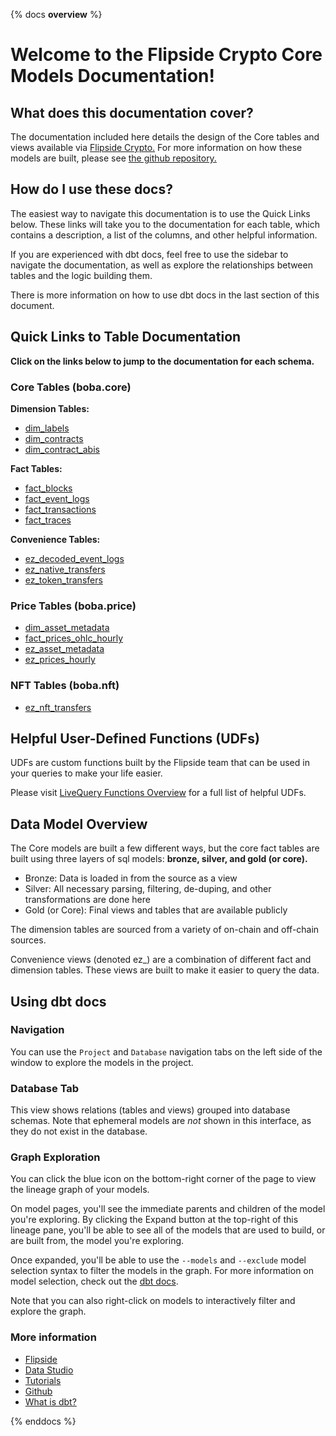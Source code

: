 {% docs __overview__ %}

# Welcome to the Flipside Crypto Core Models Documentation!

## **What does this documentation cover?**
The documentation included here details the design of the Core tables and views available via [Flipside Crypto.](https://flipsidecrypto.xyz/) For more information on how these models are built, please see [the github repository.](https://github.com/FlipsideCrypto/boba-models)

## **How do I use these docs?**
The easiest way to navigate this documentation is to use the Quick Links below. These links will take you to the documentation for each table, which contains a description, a list of the columns, and other helpful information.

If you are experienced with dbt docs, feel free to use the sidebar to navigate the documentation, as well as explore the relationships between tables and the logic building them.

There is more information on how to use dbt docs in the last section of this document.

## **Quick Links to Table Documentation**

**Click on the links below to jump to the documentation for each schema.**

### Core Tables (boba.core)

**Dimension Tables:**
- [dim_labels](https://flipsidecrypto.github.io/boba-models/#!/model/model.fsc_evm.core__dim_labels)
- [dim_contracts](https://flipsidecrypto.github.io/boba-models/#!/model/model.fsc_evm.core__dim_contracts)
- [dim_contract_abis](https://flipsidecrypto.github.io/boba-models/#!/model/model.fsc_evm.core__dim_contract_abis)

**Fact Tables:**
- [fact_blocks](https://flipsidecrypto.github.io/boba-models/#!/model/model.fsc_evm.core__fact_blocks)
- [fact_event_logs](https://flipsidecrypto.github.io/boba-models/#!/model/model.fsc_evm.core__fact_event_logs)
- [fact_transactions](https://flipsidecrypto.github.io/boba-models/#!/model/model.fsc_evm.core__fact_transactions)
- [fact_traces](https://flipsidecrypto.github.io/boba-models/#!/model/model.fsc_evm.core__fact_traces)

**Convenience Tables:**
- [ez_decoded_event_logs](https://flipsidecrypto.github.io/boba-models/#!/model/model.fsc_evm.core__ez_decoded_event_logs)
- [ez_native_transfers](https://flipsidecrypto.github.io/boba-models/#!/model/model.fsc_evm.core__ez_native_transfers)
- [ez_token_transfers](https://flipsidecrypto.github.io/boba-models/#!/model/model.fsc_evm.core__ez_token_transfers)
  
### Price Tables (boba.price)
- [dim_asset_metadata](https://flipsidecrypto.github.io/boba-models/#!/model/model.fsc_evm.price__dim_asset_metadata)
- [fact_prices_ohlc_hourly](https://flipsidecrypto.github.io/boba-models/#!/model/model.fsc_evm.price__fact_prices_ohlc_hourly)
- [ez_asset_metadata](https://flipsidecrypto.github.io/boba-models/#!/model/model.fsc_evm.price__ez_asset_metadata)
- [ez_prices_hourly](https://flipsidecrypto.github.io/boba-models/#!/model/model.fsc_evm.price__ez_prices_hourly)

### NFT Tables (boba.nft)
- [ez_nft_transfers](https://flipsidecrypto.github.io/boba-models/#!/model/model.fsc_evm.nft__ez_nft_transfers)

## **Helpful User-Defined Functions (UDFs)**

UDFs are custom functions built by the Flipside team that can be used in your queries to make your life easier. 

Please visit [LiveQuery Functions Overview](https://flipsidecrypto.github.io/livequery-models/#!/overview) for a full list of helpful UDFs.

## **Data Model Overview**

The Core models are built a few different ways, but the core fact tables are built using three layers of sql models: **bronze, silver, and gold (or core).**

- Bronze: Data is loaded in from the source as a view
- Silver: All necessary parsing, filtering, de-duping, and other transformations are done here
- Gold (or Core): Final views and tables that are available publicly

The dimension tables are sourced from a variety of on-chain and off-chain sources.

Convenience views (denoted ez_) are a combination of different fact and dimension tables. These views are built to make it easier to query the data.

## **Using dbt docs**
### Navigation

You can use the ```Project``` and ```Database``` navigation tabs on the left side of the window to explore the models in the project.

### Database Tab

This view shows relations (tables and views) grouped into database schemas. Note that ephemeral models are *not* shown in this interface, as they do not exist in the database.

### Graph Exploration

You can click the blue icon on the bottom-right corner of the page to view the lineage graph of your models.

On model pages, you'll see the immediate parents and children of the model you're exploring. By clicking the Expand button at the top-right of this lineage pane, you'll be able to see all of the models that are used to build, or are built from, the model you're exploring.

Once expanded, you'll be able to use the ```--models``` and ```--exclude``` model selection syntax to filter the models in the graph. For more information on model selection, check out the [dbt docs](https://docs.getdbt.com/docs/model-selection-syntax).

Note that you can also right-click on models to interactively filter and explore the graph.


### **More information**
- [Flipside](https://flipsidecrypto.xyz/)
- [Data Studio](https://flipsidecrypto.xyz/studio)
- [Tutorials](https://docs.flipsidecrypto.com/our-data/tutorials)
- [Github](https://github.com/FlipsideCrypto/boba-models)
- [What is dbt?](https://docs.getdbt.com/docs/introduction)

{% enddocs %}